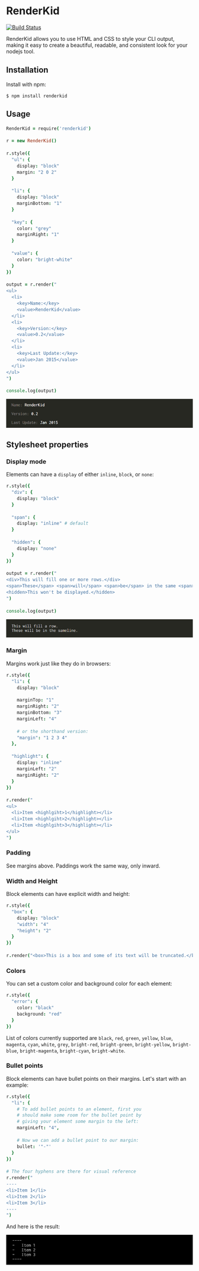 # RenderKid

[![Build Status](https://secure.travis-ci.org/AriaMinaei/RenderKid.png)](http://travis-ci.org/AriaMinaei/RenderKid)

RenderKid allows you to use HTML and CSS to style your CLI output, making it easy to create a beautiful, readable, and
consistent look for your nodejs tool.

## Installation

Install with npm:

```
$ npm install renderkid
```

## Usage

```coffeescript
RenderKid = require('renderkid')

r = new RenderKid()

r.style({
  "ul": {
    display: "block"
    margin: "2 0 2"
  }

  "li": {
    display: "block"
    marginBottom: "1"
  }

  "key": {
    color: "grey"
    marginRight: "1"
  }

  "value": {
    color: "bright-white"
  }
})

output = r.render("
<ul>
  <li>
    <key>Name:</key>
    <value>RenderKid</value>
  </li>
  <li>
    <key>Version:</key>
    <value>0.2</value>
  </li>
  <li>
    <key>Last Update:</key>
    <value>Jan 2015</value>
  </li>
</ul>
")

console.log(output)
```

![screenshot of usage](https://github.com/AriaMinaei/RenderKid/raw/master/docs/images/usage.png)

## Stylesheet properties

### Display mode

Elements can have a `display` of either `inline`, `block`, or `none`:

```coffeescript
r.style({
  "div": {
    display: "block"
  }

  "span": {
    display: "inline" # default
  }

  "hidden": {
    display: "none"
  }
})

output = r.render("
<div>This will fill one or more rows.</div>
<span>These</span> <span>will</span> <span>be</span> in the same <span>line.</span>
<hidden>This won't be displayed.</hidden>
")

console.log(output)
```

![screenshot of usage](https://github.com/AriaMinaei/RenderKid/raw/master/docs/images/display.png)

### Margin

Margins work just like they do in browsers:

```coffeescript
r.style({
  "li": {
    display: "block"

    marginTop: "1"
    marginRight: "2"
    marginBottom: "3"
    marginLeft: "4"

    # or the shorthand version:
    "margin": "1 2 3 4"
  },

  "highlight": {
    display: "inline"
    marginLeft: "2"
    marginRight: "2"
  }
})

r.render("
<ul>
  <li>Item <highlgiht>1</highlight></li>
  <li>Item <highlgiht>2</highlight></li>
  <li>Item <highlgiht>3</highlight></li>
</ul>
")
```

### Padding

See margins above. Paddings work the same way, only inward.

### Width and Height

Block elements can have explicit width and height:

```coffeescript
r.style({
  "box": {
    display: "block"
    "width": "4"
    "height": "2"
  }
})

r.render("<box>This is a box and some of its text will be truncated.</box>")
```

### Colors

You can set a custom color and background color for each element:

```coffeescript
r.style({
  "error": {
    color: "black"
    background: "red"
  }
})
```

List of colors currently supported
are `black`, `red`, `green`, `yellow`, `blue`, `magenta`, `cyan`, `white`, `grey`, `bright-red`, `bright-green`, `bright-yellow`, `bright-blue`, `bright-magenta`, `bright-cyan`, `bright-white`.

### Bullet points

Block elements can have bullet points on their margins. Let's start with an example:

```coffeescript
r.style({
  "li": {
    # To add bullet points to an element, first you
    # should make some room for the bullet point by
    # giving your element some margin to the left:
    marginLeft: "4",

    # Now we can add a bullet point to our margin:
    bullet: '"-"'
  }
})

# The four hyphens are there for visual reference
r.render("
----
<li>Item 1</li>
<li>Item 2</li>
<li>Item 3</li>
----
")
```

And here is the result:

![screenshot of bullet points, 1](https://github.com/AriaMinaei/RenderKid/raw/master/docs/images/bullets-1.png)
